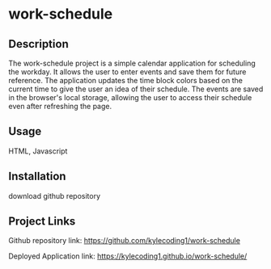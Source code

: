 # work-schedule

## Description
The work-schedule project is a simple calendar application for scheduling the workday. 
It allows the user to enter events and save them for future reference. 
The application updates the time block colors based on the current time to give the user an idea of their schedule.
The events are saved in the browser's local storage, allowing the user to access their schedule even after refreshing the page.



## Usage
HTML, Javascript

## Installation
download github repository

## Project Links
Github repository link: 
https://github.com/kylecoding1/work-schedule

Deployed Application link:
https://kylecoding1.github.io/work-schedule/
